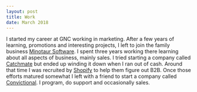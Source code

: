 ```yaml
---
layout: post
title: Work
date: March 2018
---
```


I started my career at GNC working in marketing. After a few years of learning, promotions and interesting projects, I left to join the family business <a href="https://www.minotaursoftware.com">Minotaur Software</a>. I spent three years working there learning about all aspects of business, mainly sales. I tried starting a company called <a href="http://catchmate.ca">Catchmate</a> but ended up winding it down when I ran out of cash. Around that time I was recruited by <a href="https://shopify.com">Shopify</a> to help them figure out B2B. Once those efforts matured somewhat I left with a friend to start a company called <a href="https://www.convictional.com">Convictional</a>. I program, do support and occasionally sales.